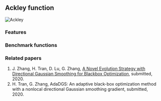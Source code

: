 ## Ackley function

<img src="https://latex.codecogs.com/svg.latex?\Large&space;f(x)=-a\exp(-b\sqrt{\frac{1}{d}\sum_{i=1}^dz_i^2} )-\exp(\frac{1}{d}\sum_{i=1}^d\cos(c z_i))+a+\exp(1)" title="Ackley" />

### Features


### Benchmark functions 



### Related papers 

1. J. Zhang, H. Tran, D. Lu, G. Zhang, [A Novel Evolution Strategy with Directional Gaussian Smoothing for Blackbox Optimization](https://arxiv.org/pdf/2002.03001.pdf), submitted, 2020. 
2. H. Tran, G. Zhang, AdaDGS: An adaptive black-box optimization method with a nonlocal directional Gaussian smoothing gradient, submitted, 2020.
